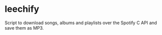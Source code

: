 leechify
========

Script to download songs, albums and playlists over the Spotify C API and save them as MP3.

